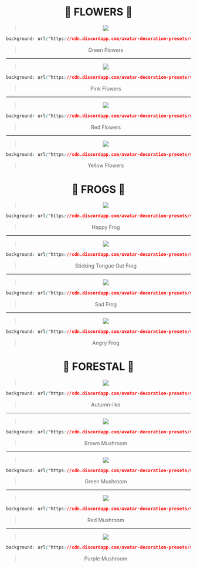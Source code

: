 <div align="center">


# 🌼 FLOWERS 🌼

> <img src="examples/flowers/green.gif">
> 
>
 ```css
background: url("https://cdn.discordapp.com/avatar-decoration-presets/v2_a_d6760c807d460b45e06427c09ab61390.png?size=128&passthrough=true") center/cover;
```
> 
> Green Flowers

- - - 

> <img src="examples/flowers/pink.gif">
> 
>
```css
background: url("https://cdn.discordapp.com/avatar-decoration-presets/v2_a_37dc2b53b273a457ff19ac2e3fda7e4c.png?size=160&passthrough=true") center/cover;
```
> 
> Pink Flowers

- - - 

> <img src="examples/flowers/red.gif">
> 
>
```css
background: url("https://cdn.discordapp.com/avatar-decoration-presets/v2_a_9c70ff0db80d85ee6d9690a0eeded0c8.png?size=160&passthrough=true") center/cover;
```
> 
> Red Flowers

- - - 

> <img src="examples/flowers/yellow.gif">
> 
>
```css
background: url("https://cdn.discordapp.com/avatar-decoration-presets/v2_a_669e4e5337a7ebeffd87fe3f1008535f.png?size=128&passthrough=true") center/cover;
```
> 
> Yellow Flowers


# 🐸 FROGS 🐸

> <img src="examples/frogs/happy.gif">
> 
>
```css
background: url("https://cdn.discordapp.com/avatar-decoration-presets/v2_a_8f4e2c88d0b00a2e6eefdbe0a70944ec.png?size=128&passthrough=true") center/cover;
```
> 
> Happy Frog

- - - 

> <img src="examples/frogs/tongue.gif">
> 
>
```css
background: url("https://cdn.discordapp.com/avatar-decoration-presets/v2_a_683904e98e8e7bca912125d360293cc6.png?size=160&passthrough=true") center/cover;
```
> 
> Sticking Tongue Out Frog

- - - 

> <img src="examples/frogs/sad.gif">
> 
>
```css
background: url("https://cdn.discordapp.com/avatar-decoration-presets/v2_a_32c66e3421b5599cf0d1ebabc29dcd16.png?size=128&passthrough=true") center/cover;
```
> 
> Sad Frog

- - - 

> <img src="examples/frogs/angry.gif">
> 
>
```css
background: url("https://cdn.discordapp.com/avatar-decoration-presets/v2_a_c58a9fe37aa945ca41892f04fc61314b.png?size=128&passthrough=true") center/cover;
```
> 
> Angry Frog

# 🌲 FORESTAL 🌲

> <img src="examples/nature/autumn.gif">
> 
>
```css
background: url("https://cdn.discordapp.com/avatar-decoration-presets/v2_a_0b2d5d75d4f1287befda6b2180aec41d.png?size=160&passthrough=true") center/cover;
```
> 
> Autumn-like

- - - 

> <img src="examples/nature/brownmushroom.gif">
> 
>
```css
background: url("https://cdn.discordapp.com/avatar-decoration-presets/v2_a_549ba042b8adef872b7a52ebb563dc69.png?size=128&passthrough=true") center/cover;
```
> 
> Brown Mushroom

- - - 

> <img src="examples/nature/greenmushroom.gif">
> 
>
```css
background: url("https://cdn.discordapp.com/avatar-decoration-presets/v2_a_fc5d8621ab57442f49662f7f76a56212.png?size=128&passthrough=true") center/cover;
```
> 
> Green Mushroom

- - - 

> <img src="examples/nature/redmushroom.gif">
> 
>
```css
background: url("https://cdn.discordapp.com/avatar-decoration-presets/v2_a_9b1a98ba163aeea50dc0ca42988acf1d.png?size=128&passthrough=true") center/cover;
```
> 
> Red Mushroom

- - - 

> <img src="examples/nature/violetmushroom.gif">
> 
>
```css
background: url("https://cdn.discordapp.com/avatar-decoration-presets/v2_a_33950b8d93e3ac1ae95c733d281fa7b5.png?size=128&passthrough=true") center/cover;
```
> 
> Purple Mushroom


</div>

